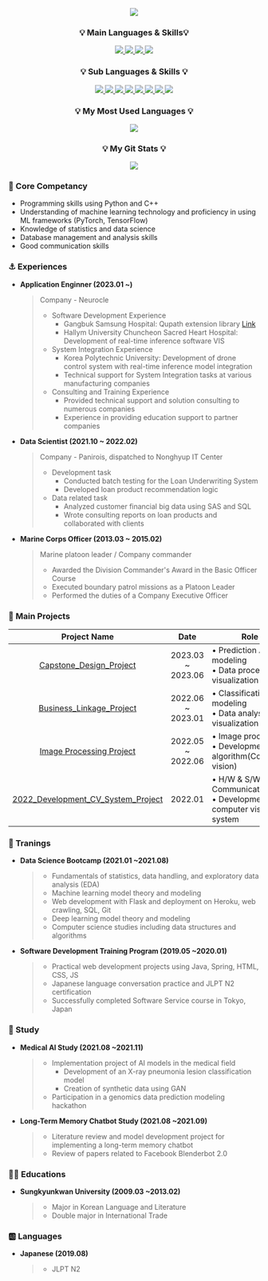 <!-- Header -->
<p align="center"><img src="https://capsule-render.vercel.app/api?type=venom&color=auto,100:8CA6DB&height=200&section=header&text=Hansaem's%20Github&fontSize=60&animation=fadeIn&fontAlignY=38&descAlignY=62&descAlign=75"/></a></p>

<h3 align="center">💡 Main Languages & Skills💡</h3>

<p align="center">
  <a href="https://github.com/mugan1">
    <img src="https://img.shields.io/badge/Python-3776AB?style=flat&logo=Python&logoColor=white"> <img src="https://img.shields.io/badge/cplusplus-00599C?style=flat&logo=cplusplus&logoColor=white"> <img src="https://img.shields.io/badge/pytorch-EE4C2C?style=flat&logo=pytorch&logoColor=white"> <img src="https://img.shields.io/badge/tensorflow-FF6F00?style=flat&logo=tensorflow&logoColor=white"> 
  </a>
</p>

<h3 align="center">💡 Sub Languages & Skills 💡</h3>

<p align="center">
  <a href="https://github.com/mugan1">
    <img src="https://img.shields.io/badge/csharp-512BD4?style=flat&logo=Python&logoColor=white"> <img src="https://img.shields.io/badge/openjdk-437291?style=flat&logo=openjdk-&logoColor=white">
    <img src="https://img.shields.io/badge/mysql-4479A1?style=flat&logo=mysql&logoColor=white"> <img src="https://img.shields.io/badge/postgresql-4169E1?style=flat&logo=postgresql&logoColor=white">
    <img src="https://img.shields.io/badge/qt-41CD52?style=flat&logo=qt&logoColor=white"> <img src="https://img.shields.io/badge/flask-000000?style=flat&logo=flask&logoColor=white"> <img src="https://img.shields.io/badge/git-F05032?style=flat&logo=git&logoColor=white"> <img src="https://img.shields.io/badge/docker-2496ED?style=flat&logo=docker&logoColor=white"> 
  </a>
</p>

<h3 align="center">💡 My Most Used Languages 💡</h3>
<p align="center">
  <a href="https://github.com/mugan1">
    <img align="center" src="https://github-readme-stats.vercel.app/api/top-langs/?username=mugan1&layout=compact&show_icons=true&show_owner=true&hide_title=true&theme=true&hide=true" />
  </a>
</p>
<h3 align="center">💡 My Git Stats 💡</h3>
<p align="center">
  <a href="https://github.com/mugan1">
    <img align="center" src="https://github-readme-stats.vercel.app/api?username=mugan1&hide=true&hide_title=true&show_icons=true&include_all_commits=true&theme=true" />
  </a>
</p>

  
### 🥇 Core Competancy

* Programming skills using Python and C++
* Understanding of machine learning technology and proficiency in using ML frameworks (PyTorch, TensorFlow)
* Knowledge of statistics and data science
* Database management and analysis skills
* Good communication skills

### ⚓ Experiences

- **Application Enginner (2023.01 ~)**
  > Company - Neurocle  
  > - Software Development Experience
  >     - Gangbuk Samsung Hospital: Qupath extension library [Link](https://github.com/enoong/qupath-extension-neuror)
  >     - Hallym University Chuncheon Sacred Heart Hospital: Development of real-time inference software VIS
  > - System Integration Experience
  >     - Korea Polytechnic University: Development of drone control system with real-time inference model integration
  >     - Technical support for System Integration tasks at various manufacturing companies
  > - Consulting and Training Experience
  >     - Provided technical support and solution consulting to numerous companies
  >     - Experience in providing education support to partner companies
  
- **Data Scientist (2021.10 ~ 2022.02)**
  > Company - Panirois, dispatched to Nonghyup IT Center  
  > - Development task
  >     - Conducted batch testing for the Loan Underwriting System
  >     - Developed loan product recommendation logic
  > - Data related task 
  >     - Analyzed customer financial big data using SAS and SQL
  >     - Wrote consulting reports on loan products and collaborated with clients
  > 
- **Marine Corps Officer (2013.03 ~ 2015.02)**
  > Marine platoon leader / Company commander
  > - Awarded the Division Commander's Award in the Basic Officer Course 
  > - Executed boundary patrol missions as a Platoon Leader
  > - Performed the duties of a Company Executive Officer
  >
### 🚀 Main Projects
| Project Name | Date | Role |
|:------------:|:----:|------|
| [Capstone_Design_Project](https://github.com/Min-su-Jeong/Capstone_Design_Project) | 2023.03 ~ 2023.06 | • Prediction AI modeling<br>• Data processing & visualization |
| [Business_Linkage_Project](https://github.com/Min-su-Jeong/Business_Linkage_Project) | 2022.06 ~ 2023.01 | • Classification AI modeling<br>• Data analysis & visualization |
| [Image Processing Project](https://github.com/Min-su-Jeong/Image_Processing_Project) | 2022.05 ~ 2022.06 | • Image processing<br>• Development algorithm(Computer vision) |
| [2022_Development_CV_System_Project](https://github.com/Min-su-Jeong/2022_Development_CV_System_Project) | 2022.01 | • H/W & S/W Communication<br>• Development computer vision system |

### 💪 Tranings

- **Data Science Bootcamp  (2021.01 ~2021.08)**
  > - Fundamentals of statistics, data handling, and exploratory data analysis (EDA)
  > - Machine learning model theory and modeling
  > - Web development with Flask and deployment on Heroku, web crawling, SQL, Git
  > - Deep learning model theory and modeling
  > - Computer science studies including data structures and algorithms
- **Software Development Training Program  (2019.05 ~2020.01)**
  > - Practical web development projects using Java, Spring, HTML, CSS, JS
  > - Japanese language conversation practice and JLPT N2 certification
  > - Successfully completed Software Service course in Tokyo, Japan
### 📘 Study
- **Medical AI Study (2021.08 ~2021.11)**
  > - Implementation project of AI models in the medical field
  >     - Development of an X-ray pneumonia lesion classification model
  >     - Creation of synthetic data using GAN
  > - Participation in a genomics data prediction modeling hackathon
- **Long-Term Memory Chatbot Study  (2021.08 ~2021.09)**
  > - Literature review and model development project for implementing a long-term memory chatbot
  > - Review of papers related to Facebook Blenderbot 2.0
### 👨‍🎓 Educations
- **Sungkyunkwan University (2009.03 ~2013.02)**
    > - Major in Korean Language and Literature
    > - Double major in International Trade
### 🆎 Languages
- **Japanese (2019.08)**
    > - JLPT N2

